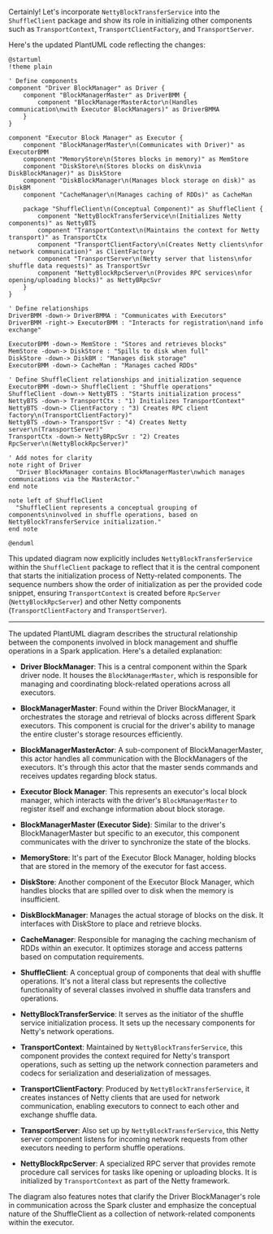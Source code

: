 Certainly! Let's incorporate `NettyBlockTransferService` into the `ShuffleClient` package and show its role in initializing other components such as `TransportContext`, `TransportClientFactory`, and `TransportServer`.

Here's the updated PlantUML code reflecting the changes:

```plantuml
@startuml
!theme plain

' Define components
component "Driver BlockManager" as Driver {
    component "BlockManagerMaster" as DriverBMM {
        component "BlockManagerMasterActor\n(Handles communication\nwith Executor BlockManagers)" as DriverBMMA
    }
}

component "Executor Block Manager" as Executor {
    component "BlockManagerMaster\n(Communicates with Driver)" as ExecutorBMM
    component "MemoryStore\n(Stores blocks in memory)" as MemStore
    component "DiskStore\n(Stores blocks on disk\nvia DiskBlockManager)" as DiskStore
    component "DiskBlockManager\n(Manages block storage on disk)" as DiskBM
    component "CacheManager\n(Manages caching of RDDs)" as CacheMan

    package "ShuffleClient\n(Conceptual Component)" as ShuffleClient {
        component "NettyBlockTransferService\n(Initializes Netty components)" as NettyBTS
        component "TransportContext\n(Maintains the context for Netty transport)" as TransportCtx
        component "TransportClientFactory\n(Creates Netty clients\nfor network communication)" as ClientFactory
        component "TransportServer\n(Netty server that listens\nfor shuffle data requests)" as TransportSvr
        component "NettyBlockRpcServer\n(Provides RPC services\nfor opening/uploading blocks)" as NettyBRpcSvr
    }
}

' Define relationships
DriverBMM -down-> DriverBMMA : "Communicates with Executors"
DriverBMM -right-> ExecutorBMM : "Interacts for registration\nand info exchange"

ExecutorBMM -down-> MemStore : "Stores and retrieves blocks"
MemStore -down-> DiskStore : "Spills to disk when full"
DiskStore -down-> DiskBM : "Manages disk storage"
ExecutorBMM -down-> CacheMan : "Manages cached RDDs"

' Define ShuffleClient relationships and initialization sequence
ExecutorBMM -down-> ShuffleClient : "Shuffle operations"
ShuffleClient -down-> NettyBTS : "Starts initialization process"
NettyBTS -down-> TransportCtx : "1) Initializes TransportContext"
NettyBTS -down-> ClientFactory : "3) Creates RPC client factory\n(TransportClientFactory)"
NettyBTS -down-> TransportSvr : "4) Creates Netty server\n(TransportServer)"
TransportCtx -down-> NettyBRpcSvr : "2) Creates RpcServer\n(NettyBlockRpcServer)"

' Add notes for clarity
note right of Driver
  "Driver BlockManager contains BlockManagerMaster\nwhich manages communications via the MasterActor."
end note

note left of ShuffleClient
  "ShuffleClient represents a conceptual grouping of components\ninvolved in shuffle operations, based on NettyBlockTransferService initialization."
end note

@enduml
```

This updated diagram now explicitly includes `NettyBlockTransferService` within the `ShuffleClient` package to reflect that it is the central component that starts the initialization process of Netty-related components. The sequence numbers show the order of initialization as per the provided code snippet, ensuring `TransportContext` is created before `RpcServer` (`NettyBlockRpcServer`) and other Netty components (`TransportClientFactory` and `TransportServer`).

-----

The updated PlantUML diagram describes the structural relationship between the components involved in block management and shuffle operations in a Spark application. Here's a detailed explanation:

- **Driver BlockManager**: This is a central component within the Spark driver node. It houses the `BlockManagerMaster`, which is responsible for managing and coordinating block-related operations across all executors.

- **BlockManagerMaster**: Found within the Driver BlockManager, it orchestrates the storage and retrieval of blocks across different Spark executors. This component is crucial for the driver's ability to manage the entire cluster's storage resources efficiently.

- **BlockManagerMasterActor**: A sub-component of BlockManagerMaster, this actor handles all communication with the BlockManagers of the executors. It's through this actor that the master sends commands and receives updates regarding block status.

- **Executor Block Manager**: This represents an executor's local block manager, which interacts with the driver's `BlockManagerMaster` to register itself and exchange information about block storage.

- **BlockManagerMaster (Executor Side)**: Similar to the driver's BlockManagerMaster but specific to an executor, this component communicates with the driver to synchronize the state of the blocks.

- **MemoryStore**: It's part of the Executor Block Manager, holding blocks that are stored in the memory of the executor for fast access.

- **DiskStore**: Another component of the Executor Block Manager, which handles blocks that are spilled over to disk when the memory is insufficient.

- **DiskBlockManager**: Manages the actual storage of blocks on the disk. It interfaces with DiskStore to place and retrieve blocks.

- **CacheManager**: Responsible for managing the caching mechanism of RDDs within an executor. It optimizes storage and access patterns based on computation requirements.

- **ShuffleClient**: A conceptual group of components that deal with shuffle operations. It's not a literal class but represents the collective functionality of several classes involved in shuffle data transfers and operations.

- **NettyBlockTransferService**: It serves as the initiator of the shuffle service initialization process. It sets up the necessary components for Netty's network operations.

- **TransportContext**: Maintained by `NettyBlockTransferService`, this component provides the context required for Netty's transport operations, such as setting up the network connection parameters and codecs for serialization and deserialization of messages.

- **TransportClientFactory**: Produced by `NettyBlockTransferService`, it creates instances of Netty clients that are used for network communication, enabling executors to connect to each other and exchange shuffle data.

- **TransportServer**: Also set up by `NettyBlockTransferService`, this Netty server component listens for incoming network requests from other executors needing to perform shuffle operations.

- **NettyBlockRpcServer**: A specialized RPC server that provides remote procedure call services for tasks like opening or uploading blocks. It is initialized by `TransportContext` as part of the Netty framework.

The diagram also features notes that clarify the Driver BlockManager's role in communication across the Spark cluster and emphasize the conceptual nature of the ShuffleClient as a collection of network-related components within the executor.
